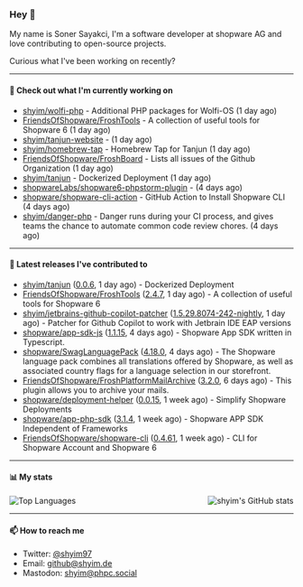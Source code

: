 ### Hey 👋

My name is Soner Sayakci, I'm a software developer at shopware AG and love contributing to open-source projects.

Curious what I've been working on recently?

---

#### 👷 Check out what I'm currently working on

- [shyim/wolfi-php](https://github.com/shyim/wolfi-php) - Additional PHP packages for Wolfi-OS (1 day ago)
- [FriendsOfShopware/FroshTools](https://github.com/FriendsOfShopware/FroshTools) - A collection of useful tools for Shopware 6 (1 day ago)
- [shyim/tanjun-website](https://github.com/shyim/tanjun-website) -  (1 day ago)
- [shyim/homebrew-tap](https://github.com/shyim/homebrew-tap) - Homebrew Tap for Tanjun (1 day ago)
- [FriendsOfShopware/FroshBoard](https://github.com/FriendsOfShopware/FroshBoard) - Lists all issues of the Github Organization (1 day ago)
- [shyim/tanjun](https://github.com/shyim/tanjun) - Dockerized Deployment (1 day ago)
- [shopwareLabs/shopware6-phpstorm-plugin](https://github.com/shopwareLabs/shopware6-phpstorm-plugin) -  (4 days ago)
- [shopware/shopware-cli-action](https://github.com/shopware/shopware-cli-action) - GitHub Action to Install Shopware CLI (4 days ago)
- [shyim/danger-php](https://github.com/shyim/danger-php) - Danger runs during your CI process, and gives teams the chance to automate common code review chores. (4 days ago)

---

#### 🔭 Latest releases I've contributed to

- [shyim/tanjun](https://github.com/shyim/tanjun) ([0.0.6](https://github.com/shyim/tanjun/releases/tag/0.0.6), 1 day ago) - Dockerized Deployment
- [FriendsOfShopware/FroshTools](https://github.com/FriendsOfShopware/FroshTools) ([2.4.7](https://github.com/FriendsOfShopware/FroshTools/releases/tag/2.4.7), 1 day ago) - A collection of useful tools for Shopware 6
- [shyim/jetbrains-github-copilot-patcher](https://github.com/shyim/jetbrains-github-copilot-patcher) ([1.5.29.8074-242-nightly](https://github.com/shyim/jetbrains-github-copilot-patcher/releases/tag/1.5.29.8074-242-nightly), 1 day ago) - Patcher for Github Copilot to work with Jetbrain IDE EAP versions
- [shopware/app-sdk-js](https://github.com/shopware/app-sdk-js) ([1.1.15](https://github.com/shopware/app-sdk-js/releases/tag/1.1.15), 4 days ago) - Shopware App SDK written in Typescript.
- [shopware/SwagLanguagePack](https://github.com/shopware/SwagLanguagePack) ([4.18.0](https://github.com/shopware/SwagLanguagePack/releases/tag/4.18.0), 4 days ago) - The Shopware language pack combines all translations offered by Shopware, as well as associated country flags for a language selection in our storefront.
- [FriendsOfShopware/FroshPlatformMailArchive](https://github.com/FriendsOfShopware/FroshPlatformMailArchive) ([3.2.0](https://github.com/FriendsOfShopware/FroshPlatformMailArchive/releases/tag/3.2.0), 6 days ago) - This plugin allows you to archive your mails.
- [shopware/deployment-helper](https://github.com/shopware/deployment-helper) ([0.0.15](https://github.com/shopware/deployment-helper/releases/tag/0.0.15), 1 week ago) - Simplify Shopware Deployments
- [shopware/app-php-sdk](https://github.com/shopware/app-php-sdk) ([3.1.4](https://github.com/shopware/app-php-sdk/releases/tag/3.1.4), 1 week ago) - Shopware APP SDK Independent of Frameworks
- [FriendsOfShopware/shopware-cli](https://github.com/FriendsOfShopware/shopware-cli) ([0.4.61](https://github.com/FriendsOfShopware/shopware-cli/releases/tag/0.4.61), 1 week ago) - CLI for Shopware Account and Shopware 6

---

#### 📊 My stats

<img align="right" alt="shyim's GitHub stats" src="https://github-readme-stats.vercel.app/api?username=shyim&count_private=1&show_icons=true&" />

![Top Languages](https://github-readme-stats.vercel.app/api/top-langs/?username=shyim)

---

#### 📫 How to reach me

- Twitter: [@shyim97](https://twitter.com/shyim97)
- Email: [github@shyim.de](mailto://github@shyim.de)
- Mastodon: <a rel="me" href="https://phpc.social/@shyim">shyim@phpc.social</a>
